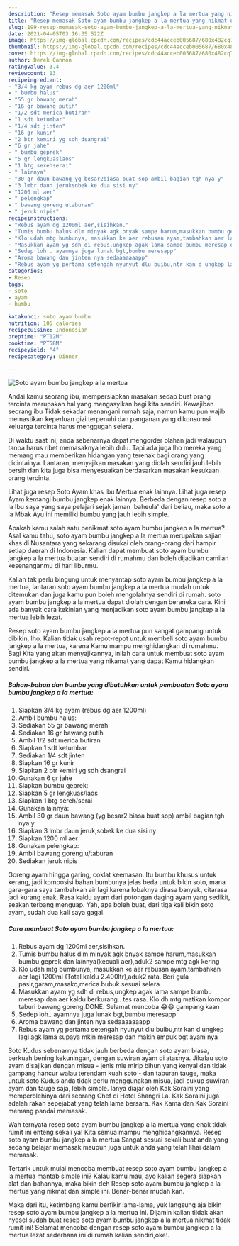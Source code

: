 ```yaml
---
description: "Resep memasak Soto ayam bumbu jangkep a la mertua yang nikmat dan Mudah Dibuat"
title: "Resep memasak Soto ayam bumbu jangkep a la mertua yang nikmat dan Mudah Dibuat"
slug: 199-resep-memasak-soto-ayam-bumbu-jangkep-a-la-mertua-yang-nikmat-dan-mudah-dibuat
date: 2021-04-05T03:16:35.522Z
image: https://img-global.cpcdn.com/recipes/cdc44acceb005687/680x482cq70/soto-ayam-bumbu-jangkep-a-la-mertua-foto-resep-utama.jpg
thumbnail: https://img-global.cpcdn.com/recipes/cdc44acceb005687/680x482cq70/soto-ayam-bumbu-jangkep-a-la-mertua-foto-resep-utama.jpg
cover: https://img-global.cpcdn.com/recipes/cdc44acceb005687/680x482cq70/soto-ayam-bumbu-jangkep-a-la-mertua-foto-resep-utama.jpg
author: Derek Cannon
ratingvalue: 3.4
reviewcount: 13
recipeingredient:
- "3/4 kg ayam rebus dg aer 1200ml"
- " bumbu halus"
- "55 gr bawang merah"
- "16 gr bawang putih"
- "1/2 sdt merica butiran"
- "1 sdt ketumbar"
- "1/4 sdt jinten"
- "16 gr kunir"
- "2 btr kemiri yg sdh dsangrai"
- "6 gr jahe"
- " bumbu geprek"
- "5 gr lengkuaslaos"
- "1 btg serehserai"
- " lainnya"
- "30 gr daun bawang yg besar2biasa buat sop ambil bagian tgh nya y"
- "3 lmbr daun jeruksobek ke dua sisi ny"
- "1200 ml aer"
- " pelengkap"
- " bawang goreng utaburan"
- " jeruk nipis"
recipeinstructions:
- "Rebus ayam dg 1200ml aer,sisihkan."
- "Tumis bumbu halus dlm minyak agk bnyak sampe harum,masukkan bumbu geprek dan lainnya(kecuali aer),aduk2 sampe mtg agk kering"
- "Klo udah mtg bumbunya, masukkan ke aer rebusan ayam,tambahkan aer lagi 1200ml (Total kaldu 2.400ltr),aduk2 rata. Beri gula pasir,garam,masako,merica bubuk sesuai selera"
- "Masukkan ayam yg sdh di rebus,ungkep agak lama sampe bumbu meresap dan aer kaldu berkurang.. tes rasa. Klo dh mtg matikan kompor taburi bawang goreng,DONE. Selamat mencoba 😂😄 gampang kaan"
- "Sedep loh.. ayamnya juga lunak bgt,bumbu meresapp"
- "Aroma bawang dan jinten nya sedaaaaaaapp"
- "Rebus ayam yg pertama setengah nyunyut dlu buibu,ntr kan d ungkep lagi agk lama supaya mkin meresap dan makin empuk bgt ayam nya"
categories:
- Resep
tags:
- soto
- ayam
- bumbu

katakunci: soto ayam bumbu 
nutrition: 105 calories
recipecuisine: Indonesian
preptime: "PT12M"
cooktime: "PT58M"
recipeyield: "4"
recipecategory: Dinner

---
```



![Soto ayam bumbu jangkep a la mertua](https://img-global.cpcdn.com/recipes/cdc44acceb005687/680x482cq70/soto-ayam-bumbu-jangkep-a-la-mertua-foto-resep-utama.jpg)

Andai kamu seorang ibu, mempersiapkan masakan sedap buat orang tercinta merupakan hal yang mengasyikan bagi kita sendiri. Kewajiban seorang ibu Tidak sekadar menangani rumah saja, namun kamu pun wajib memastikan keperluan gizi terpenuhi dan panganan yang dikonsumsi keluarga tercinta harus menggugah selera.

Di waktu  saat ini, anda sebenarnya dapat mengorder olahan jadi walaupun tanpa harus ribet memasaknya lebih dulu. Tapi ada juga lho mereka yang memang mau memberikan hidangan yang terenak bagi orang yang dicintainya. Lantaran, menyajikan masakan yang diolah sendiri jauh lebih bersih dan kita juga bisa menyesuaikan berdasarkan masakan kesukaan orang tercinta. 

Lihat juga resep Soto Ayam khas Ibu Mertua enak lainnya. Lihat juga resep Ayam kemangi bumbu jangkep enak lainnya. Berbeda dengan resep soto a la Ibu saya yang saya pelajari sejak jaman &#39;baheula&#39; dari beliau, maka soto a la Mbak Ayu ini memiliki bumbu yang jauh lebih simple.

Apakah kamu salah satu penikmat soto ayam bumbu jangkep a la mertua?. Asal kamu tahu, soto ayam bumbu jangkep a la mertua merupakan sajian khas di Nusantara yang sekarang disukai oleh orang-orang dari hampir setiap daerah di Indonesia. Kalian dapat membuat soto ayam bumbu jangkep a la mertua buatan sendiri di rumahmu dan boleh dijadikan camilan kesenanganmu di hari liburmu.

Kalian tak perlu bingung untuk menyantap soto ayam bumbu jangkep a la mertua, lantaran soto ayam bumbu jangkep a la mertua mudah untuk ditemukan dan juga kamu pun boleh mengolahnya sendiri di rumah. soto ayam bumbu jangkep a la mertua dapat diolah dengan beraneka cara. Kini ada banyak cara kekinian yang menjadikan soto ayam bumbu jangkep a la mertua lebih lezat.

Resep soto ayam bumbu jangkep a la mertua pun sangat gampang untuk dibikin, lho. Kalian tidak usah repot-repot untuk membeli soto ayam bumbu jangkep a la mertua, karena Kamu mampu menghidangkan di rumahmu. Bagi Kita yang akan menyajikannya, inilah cara untuk membuat soto ayam bumbu jangkep a la mertua yang nikamat yang dapat Kamu hidangkan sendiri.

<!--inarticleads1-->

##### Bahan-bahan dan bumbu yang dibutuhkan untuk pembuatan Soto ayam bumbu jangkep a la mertua:

1. Siapkan 3/4 kg ayam (rebus dg aer 1200ml)
1. Ambil  bumbu halus:
1. Sediakan 55 gr bawang merah
1. Sediakan 16 gr bawang putih
1. Ambil 1/2 sdt merica butiran
1. Siapkan 1 sdt ketumbar
1. Sediakan 1/4 sdt jinten
1. Siapkan 16 gr kunir
1. Siapkan 2 btr kemiri yg sdh dsangrai
1. Gunakan 6 gr jahe
1. Siapkan  bumbu geprek:
1. Siapkan 5 gr lengkuas/laos
1. Siapkan 1 btg sereh/serai
1. Gunakan  lainnya:
1. Ambil 30 gr daun bawang (yg besar2,biasa buat sop) ambil bagian tgh nya y
1. Siapkan 3 lmbr daun jeruk,sobek ke dua sisi ny
1. Siapkan 1200 ml aer
1. Gunakan  pelengkap:
1. Ambil  bawang goreng u/taburan
1. Sediakan  jeruk nipis


Goreng ayam hingga garing, coklat keemasan. Itu bumbu khusus untuk kerang, jadi komposisi bahan bumbunya jelas beda untuk bikin soto, mana gara-gara saya tambahkan air lagi karena lobaknya dirasa banyak, citarasa jadi kurang enak. Rasa kaldu ayam dari potongan daging ayam yang sedikit, seakan terbang menguap. Yah, apa boleh buat, dari tiga kali bikin soto ayam, sudah dua kali saya gagal. 

<!--inarticleads2-->

##### Cara membuat Soto ayam bumbu jangkep a la mertua:

1. Rebus ayam dg 1200ml aer,sisihkan.
1. Tumis bumbu halus dlm minyak agk bnyak sampe harum,masukkan bumbu geprek dan lainnya(kecuali aer),aduk2 sampe mtg agk kering
1. Klo udah mtg bumbunya, masukkan ke aer rebusan ayam,tambahkan aer lagi 1200ml (Total kaldu 2.400ltr),aduk2 rata. Beri gula pasir,garam,masako,merica bubuk sesuai selera
1. Masukkan ayam yg sdh di rebus,ungkep agak lama sampe bumbu meresap dan aer kaldu berkurang.. tes rasa. Klo dh mtg matikan kompor taburi bawang goreng,DONE. Selamat mencoba 😂😄 gampang kaan
1. Sedep loh.. ayamnya juga lunak bgt,bumbu meresapp
1. Aroma bawang dan jinten nya sedaaaaaaapp
1. Rebus ayam yg pertama setengah nyunyut dlu buibu,ntr kan d ungkep lagi agk lama supaya mkin meresap dan makin empuk bgt ayam nya


Soto Kudus sebenarnya tidak jauh berbeda dengan soto ayam biasa, berkuah bening kekuningan, dengan suwiran ayam di atasnya. Jikalau soto ayam disajikan dengan misua - jenis mie mirip bihun yang kenyal dan tidak gampang hancur walau terendam kuah soto - dan taburan tauge, maka untuk soto Kudus anda tidak perlu menggunakan misua, jadi cukup suwiran ayam dan tauge saja, lebih simple. Ianya diajar oleh Kak Soraini yang memperolehinya dari seorang Chef di Hotel Shangri La. Kak Soraini juga adalah rakan sepejabat yang telah lama bersara. Kak Kama dan Kak Soraini memang pandai memasak. 

Wah ternyata resep soto ayam bumbu jangkep a la mertua yang enak tidak rumit ini enteng sekali ya! Kita semua mampu menghidangkannya. Resep soto ayam bumbu jangkep a la mertua Sangat sesuai sekali buat anda yang sedang belajar memasak maupun juga untuk anda yang telah lihai dalam memasak.

Tertarik untuk mulai mencoba membuat resep soto ayam bumbu jangkep a la mertua mantab simple ini? Kalau kamu mau, ayo kalian segera siapkan alat dan bahannya, maka bikin deh Resep soto ayam bumbu jangkep a la mertua yang nikmat dan simple ini. Benar-benar mudah kan. 

Maka dari itu, ketimbang kamu berfikir lama-lama, yuk langsung aja bikin resep soto ayam bumbu jangkep a la mertua ini. Dijamin kalian tiidak akan nyesel sudah buat resep soto ayam bumbu jangkep a la mertua nikmat tidak rumit ini! Selamat mencoba dengan resep soto ayam bumbu jangkep a la mertua lezat sederhana ini di rumah kalian sendiri,oke!.

